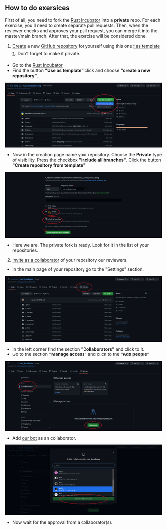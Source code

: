 ## How to do exersices

First of all, you need to fork the [Rust Incubator](https://github.com/rust-lang-ua/rust_incubator) into a **private** repo. For each exercise, you'll need to create separate pull requests. Then, when the reviewer checks and approves your pull request, you can merge it into the master/main branch. After that, the exercise will be considered done.

1. [Create](https://github.com/rust-lang-ua/rust_incubator/generate) a new [GitHub repository](https://help.github.com/articles/github-glossary/#repository) for yourself using this one [ ❗ as template ❗ ](https://help.github.com/en/articles/creating-a-repository-from-a-template). Don't forget to make it private.

 - Go to the [Rust Incubator](https://github.com/rust-lang-ua/rust_incubator)
 - Find the button **"Use as template"** click and choose **"create a new repository"**.
 <p align="center">
 <img src="/asset/img/fork/1.png"  width="600" align="center" />
 </p>

 - Now in the creation page name your repository. Choose the **Private** type of visibility. Press the checkbox **"include all branches"**. Click the button **"Create repository from template"**
  <p align="center">
 <img src="/asset/img/fork/2.png"  width="600" align="center" />
 </p>

 - Here we are. The private fork is ready. Look for it in the list of your repositories.

2. [Invite as a collaborator](https://help.github.com/en/articles/inviting-collaborators-to-a-personal-repository) of your repository our reviewers.
 - In the main page of your repository go to the "Settings" section.
 <p align="center">
 <img src="/asset/img/fork/3.png"  width="600" align="center" />
 </p>

 - In the left corner find the section **"Collaborators"** and click to it.
 - Go to the section **"Manage access"** and click to the **"Add people"**
 <p align="center">
 <img src="/asset/img/fork/4.png"  width="600" align="center" />
 </p>

 - Add [our bot](https://github.com/1tbot) as an collaborator.
  <p align="center">
 <img src="/asset/img/fork/5.png"  width="600" align="center" />
 </p>

 - Now wait for the approval from a collaborator(s).
